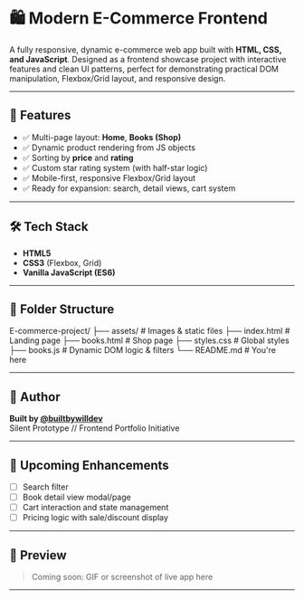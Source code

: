 # 🛍️ Modern E-Commerce Frontend

A fully responsive, dynamic e-commerce web app built with **HTML, CSS, and JavaScript**. Designed as a frontend showcase project with interactive features and clean UI patterns, perfect for demonstrating practical DOM manipulation, Flexbox/Grid layout, and responsive design.

---

## 🚀 Features

- ✅ Multi-page layout: **Home**, **Books (Shop)**
- ✅ Dynamic product rendering from JS objects
- ✅ Sorting by **price** and **rating**
- ✅ Custom star rating system (with half-star logic)
- ✅ Mobile-first, responsive Flexbox/Grid layout
- ✅ Ready for expansion: search, detail views, cart system

---

## 🛠️ Tech Stack

- **HTML5**
- **CSS3** (Flexbox, Grid)
- **Vanilla JavaScript (ES6)**

---

## 📁 Folder Structure
E-commerce-project/
├── assets/ # Images & static files
├── index.html # Landing page
├── books.html # Shop page
├── styles.css # Global styles
├── books.js # Dynamic DOM logic & filters
└── README.md # You're here


---

## 👤 Author

**Built by [@builtbywilldev](https://github.com/builtbywilldev)**  
Silent Prototype // Frontend Portfolio Initiative

---

## 🧪 Upcoming Enhancements

- [ ] Search filter
- [ ] Book detail view modal/page
- [ ] Cart interaction and state management
- [ ] Pricing logic with sale/discount display

---

## 📸 Preview

> Coming soon: GIF or screenshot of live app here

---


